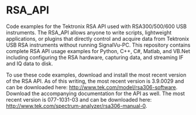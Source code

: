 # RSA_API
Code examples for the Tektronix RSA API used with RSA300/500/600 USB instruments. The RSA_API allows anyone to write scripts, lightweight applications, or plugins that directly control and acquire data from Tektronix USB RSA instruments without running SignalVu-PC. This repository contains complete RSA API usage examples for Python, C++, C#, Matlab, and VB.Net including configuring the RSA hardware, capturing data, and streaming IF and IQ data to disk.

To use these code examples, download and install the most recent version of the RSA API. As of this writing, the most recent version is 3.9.0029 and can be downloaded here: http://www.tek.com/model/rsa306-software. Download the accompanying documentation for the API as well. The most recent version is 077-1031-03 and can be downloaded here: http://www.tek.com/spectrum-analyzer/rsa306-manual-0.
